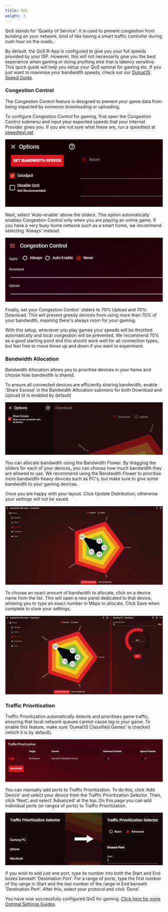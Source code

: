 ```yaml
---
title: QoS
weight: 3
---
```


QoS stands for 'Quality of Service'. It is used to prevent congestion from building on your network, kind of like having a smart traffic controller during rush hour on the roads..

By default, the QoS R-App is configured to give you your full speeds provided by your ISP. However, this will not necessarily give you the best experience when gaming or doing anything else that is latency sensitive. This quick guide will help you setup your QoS optimal for gaming etc. If you just want to maximise your bandwidth speeds, check out our [DumaOS Speed Guide](/docs/dumaos-3/maximum-bandwidth-speeds/).

### Congestion Control

The Congestion Control feature is designed to prevent your game data from being impacted by someone downloading or uploading.

To configure Congestion Control for gaming, first open the Congestion Control submenu and input your expected speeds that your Internet Provider gives you. If you are not sure what these are, run a speedtest at [speedtest.net](http://speedtest.net)

![hq4r64TZNQ5JjSn9lVu086zNxO7yJGvSDA.png](qos/162fe887ed491c45ecf6f91f3a6a96ad6bbffd80.png)

Next, select 'Auto-enable' above the sliders. This option automatically enables Congestion Control only when you are playing an online game. If you have a very busy home network such as a smart home, we recommend selecting 'Always' instead.

![qE592XKmItQM7p8EoM641Sc_fD999jEdDQ.png](qos/9f4c7b7295c55833835ba348b2c054059a786d2b.png)

Finally, set your Congestion Control  sliders to 70% Upload and 70% Download. This will prevent greedy devices from using more than 70% of your bandwidth, meaning there's always room for your gaming.

With this setup, whenever you play games your speeds will be throttled automatically and local congestion will be prevented. We recommend 70% as a good starting point and this should work well for all connection types, but feel free to move these up and down if you want to experiment.

### Bandwidth Allocation

Bandwidth Allocation allows you to prioritise devices in your home and choose how bandwidth is shared.

To ensure all connected devices are efficiently sharing bandwidth, enable ‘Share Excess’ in the Bandwidth Allocation submenu for both Download and Upload (it is enabled by default)

![wFlP7feNjLhVEz4CS1VAJpavkYSbdXOu4g.png](qos/b881763f0891a2aa7f2343ad156721519bfcce30.png)

You can allocate bandwidth using the Bandwidth Flower. By dragging the sliders for each of your devices, you can choose how much bandwidth they are allowed to use. We recommend using the Bandwidth Flower to prioritise more bandwidth-heavy devices such as PC's, but make sure to give some bandwidth to your gaming devices.

Once you are happy with your layout. Click Update Distribution, otherwise your settings will not be saved.

![q7UPNzX45mgZxqMJ0VFXUYg66GWkMGc1Jg.png](qos/d9534a7813bb8c25ce79219528800f3d8406e783.png)

To choose an exact amount of bandwidth to allocate, click on a device name from the list. This will open a new panel dedicated to that device, allowing you to type an exact number in Mbps to allocate. Click Save when complete to store your settings.

![a86ylSb0x4X3sPHBfiCTyK4VHwuCqZvE7A.png](qos/7e752b17af1d2e06c60faac1c87f9900b9af60a9.png)

### Traffic Prioritisation

Traffic Prioritization automatically detects and prioritises game traffic, ensuring that local network queues cannot cause lag in your game. To enable this feature, make sure ‘DumaOS Classified Games’ is checked (which it is by default).

![h0B03asftEeLXz6Gi7jV1EXqq2FL5d3MDQ.png](qos/0dab45c109352628c24f82bbe85f5fcffa865246.png)

You can manually add ports to Traffic Prioritization. To do this, click ‘Add Device’ and select your device from the Traffic Prioritization Selector. Then, click ‘Next’, and select ‘Advanced’ at the top. On this page you can add individual ports (or ranges of ports) to Traffic Prioritization.

![s83O8pHhvTi0wHyDthi0cTJqSYjFui8TAA.png](qos/098079b049f06e2d22c62c32c5ca8a0f88f01e54.png)

If you wish to add just one port, type its number into both the Start and End boxes beneath ‘Destination Port’. For a range of ports, type the first number of the range in Start and the last number of the range in End beneath ‘Destination Port’. After this, select your protocol and click ‘Done’.

You have now successfully configured QoS for gaming. [Click here for more Optimal Settings Guides](/docs/dumaos-3/).
